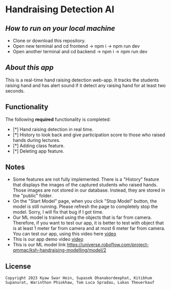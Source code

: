 # Handraising Detection AI

## *How to run on your local machine*

- Clone or download this repository.
- Open new terminal and cd frontend -> npm i -> npm run dev
- Open another terminal and cd backend -> npm i -> npm run dev

## *About this app*

This is a real-time hand raising detection web-app. It tracks the students raising hand and has alert sound if it detect any raising hand for at least two seconds.

## Functionality 

The following **required** functionality is completed:

* [*] Hand raising detection in real time.
* [*] History to look back and give participation score to those who raised hands during lectures.
* [*] Adding class feature.
* [*] Deleting app feature.

## Notes
- Some features are not fully implemented. There is a "History" feature that displays the images of the captured students who raised hands. Those images are not stored in our database. Instead, they are stored in the "public" folder.
- On the "Start Model" page, when you click "Stop Model" button, the model is still running. Please refresh the page to completely stop the model. Sorry, I will fix that bug if I got time.
- Our ML model is trained using the objects that is far from camera. Therefore, if you want to test our app, it is better to test with object that is at least 1 meter far from camera and at most 6 meter far from camera. You can test our app, using this video here [video]()
- This is our app demo video [video](https://youtu.be/UIZwZPt22dI?feature=shared)
- This is our ML model link https://universe.roboflow.com/project-qmmac/ksh-handraising-modelling/model/2


## License

    Copyright 2023 Kyaw Swar Hein, Supasek Dhanabordeephat, Kitibhum Supanurat, Warinthon Phiokhaw, Tom Luca Spradau, Lukas Theuerkauf
